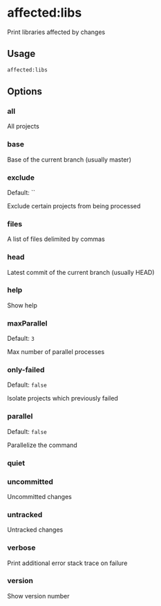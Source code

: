 # affected:libs

Print libraries affected by changes

## Usage

```bash
affected:libs
```

## Options

### all

All projects

### base

Base of the current branch (usually master)

### exclude

Default: ``

Exclude certain projects from being processed

### files

A list of files delimited by commas

### head

Latest commit of the current branch (usually HEAD)

### help

Show help

### maxParallel

Default: `3`

Max number of parallel processes

### only-failed

Default: `false`

Isolate projects which previously failed

### parallel

Default: `false`

Parallelize the command

### quiet

### uncommitted

Uncommitted changes

### untracked

Untracked changes

### verbose

Print additional error stack trace on failure

### version

Show version number
